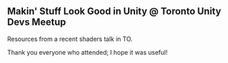 ## Makin' Stuff Look Good in Unity @ Toronto Unity Devs Meetup
Resources from a recent shaders talk in TO.

Thank you everyone who attended; I hope it was useful!
